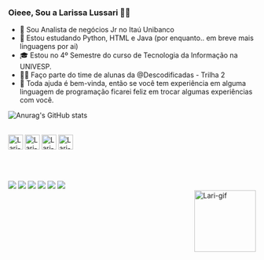 ### Oieee, Sou a Larissa Lussari 👋😍

- 🔭 Sou Analista de negócios Jr no Itaú Unibanco
- 🌱 Estou estudando Python, HTML e Java (por enquanto.. em breve mais linguagens por ai)
- 🎓 Estou no 4º Semestre do curso de Tecnologia da Informação na UNIVESP.
- 👩‍💻 Faço parte do time de alunas da @Descodificadas - Trilha 2
- 🤔 Toda ajuda é bem-vinda, então se você tem experiência em alguma linguagem de programação ficarei feliz em trocar algumas experiências com você.

![Anurag's GitHub stats](https://github-readme-stats.vercel.app/api?username=Larilussari&show_icons=true&theme=radical)  

<div style= "display: inline_block"><br>
<img align="center" alt="Lari-Py" height="30" widht= "40" src="https://cdn.jsdelivr.net/gh/devicons/devicon@latest/icons/python/python-original.svg">
<img align="center" alt="Lari-Py" height="30" widht= "40" src="https://cdn.jsdelivr.net/gh/devicons/devicon@latest/icons/html5/html5-original-wordmark.svg">
<img align="center" alt="Lari-Py" height="30" widht= "40" src="https://cdn.jsdelivr.net/gh/devicons/devicon@latest/icons/java/java-original-wordmark.svg">
<img align="center" alt="Lari-Py" height="30" widht= "40" src="https://cdn.jsdelivr.net/gh/devicons/devicon@latest/icons/css3/css3-original-wordmark.svg">   
</div>
<br>
<br>

##

<div>
  <a href= "mailto:larissalussari@outlook.com"><img src="https://img.shields.io/badge/Gmail-D14836?style=for-the-badge&logo=gmail&logoColor=white" target="_blank"></a>
  <a href= "https://br.linkedin.com/in/larissa-lussari-7771a690" target="_blank"><img src="https://img.shields.io/badge/LinkedIn-0077B5?style=for-the-badge&logo=linkedin&logoColor=white" target="_blank"></a>
  <a href= "https://www.instagram.com/lalalussari"><img src="https://img.shields.io/badge/Instagram-E4405F?style=for-the-badge&logo=instagram&logoColor=white" target="_blank"></a>
   <a href= "https://www.facebook.com/larissa.lussari.1/"><img src="https://img.shields.io/badge/Facebook-1877F2?style=for-the-badge&logo=facebook&logoColor=white" target="_blank"></a>
    <a href= "https://www.tiktok.com/@larissalussari"><img src="https://img.shields.io/badge/TikTok-000000?style=for-the-badge&logo=tiktok&logoColor=white" target="_blank"></a>
  <a href= "https://wa.me/+5511952813408"><img src="https://img.shields.io/badge/WhatsApp-25D366?style=for-the-badge&logo=whatsapp&logoColor=white" target="_blank"></a>
</div>
<div>
  <a href="https://picasion.com/"><img align="right" alt="Lari-gif" src="https://i.picasion.com/pic92/a5b7863c98ef429adb2e26539ce2315e.gif" width="125" height="125" border="0" alt="https://picasion.com/" /></a>
</div>
          





